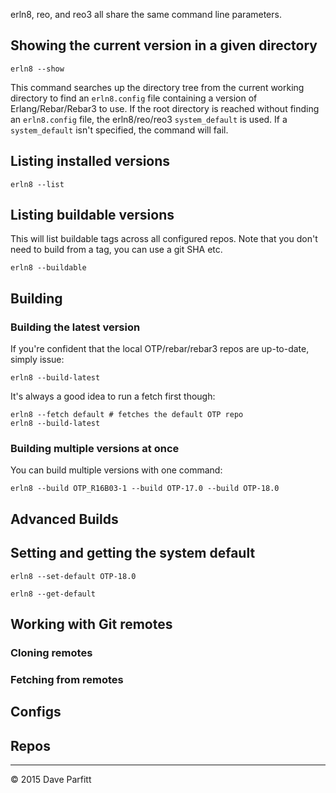 erln8, reo, and reo3 all share the same command line parameters.

## Showing the current version in a given directory

```text
erln8 --show
```

This command searches up the directory tree from the current working directory to find an `erln8.config` file containing a version of Erlang/Rebar/Rebar3 to use. If the root directory is reached without finding an `erln8.config` file, the erln8/reo/reo3 `system_default` is used. If a `system_default` isn't specified, the command will fail.

## Listing installed versions

```text
erln8 --list
```

## Listing buildable versions

This will list buildable tags across all configured repos. Note that you don't need to build from a tag, you can use a git SHA etc.

```text
erln8 --buildable
```

## Building
### Building the latest version

If you're confident that the local OTP/rebar/rebar3 repos are up-to-date, simply issue:

```text
erln8 --build-latest
```

It's always a good idea to run a fetch first though:

```text
erln8 --fetch default # fetches the default OTP repo
erln8 --build-latest
```

### Building multiple versions at once

You can build multiple versions with one command:

```text
erln8 --build OTP_R16B03-1 --build OTP-17.0 --build OTP-18.0
```

## Advanced Builds

## Setting and getting the system default

```text
erln8 --set-default OTP-18.0
```

```text
erln8 --get-default
```


## Working with Git remotes

### Cloning remotes

### Fetching from remotes

## Configs

## Repos

---

© 2015 Dave Parfitt

